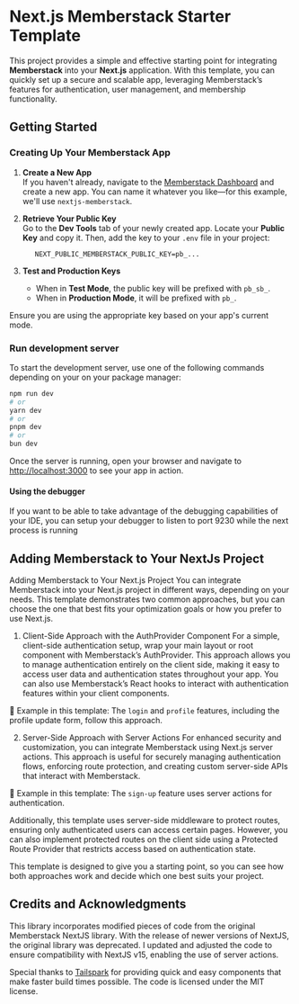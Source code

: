 # Next.js Memberstack Starter Template
This project provides a simple and effective starting point for integrating **Memberstack** into your **Next.js** application.
With this template, you can quickly set up a secure and scalable app, leveraging Memberstack’s features for authentication, user management, and membership functionality.

## Getting Started

### Creating Up Your Memberstack App
1. **Create a New App** <br />
   If you haven't already, navigate to the [Memberstack Dashboard](https://app.memberstack.com) and create a new app. You can name it whatever you like—for this example, we'll use `nextjs-memberstack`.

2. **Retrieve Your Public Key** <br />
   Go to the **Dev Tools** tab of your newly created app. Locate your **Public Key** and copy it. Then, add the key to your `.env` file in your project:
    ```dotenv
       NEXT_PUBLIC_MEMBERSTACK_PUBLIC_KEY=pb_...
    ```
3. **Test and Production Keys**
    - When in **Test Mode**, the public key will be prefixed with `pb_sb_`.
    - When in **Production Mode**, it will be prefixed with `pb_`.

Ensure you are using the appropriate key based on your app's current mode.

### Run development server

To start the development server, use one of the following commands depending on your on your package manager:

```bash
npm run dev
# or
yarn dev
# or
pnpm dev
# or
bun dev
```
Once the server is running, open your browser and navigate to [http://localhost:3000](http://localhost:3000) to see your app in action.

#### Using the debugger
If you want to be able to take advantage of the debugging capabilities of your IDE, you can setup your debugger to listen to port 9230 while the next process is running

## Adding Memberstack to Your NextJs Project
Adding Memberstack to Your Next.js Project
You can integrate Memberstack into your Next.js project in different ways, depending on your needs. This template demonstrates two common approaches, but you can choose the one that best fits your optimization goals or how you prefer to use Next.js.

1. Client-Side Approach with the AuthProvider Component
   For a simple, client-side authentication setup, wrap your main layout or root component with Memberstack’s AuthProvider. This approach allows you to manage authentication entirely on the client side, making it easy to access user data and authentication states throughout your app. You can also use Memberstack’s React hooks to interact with authentication features within your client components.

📌 Example in this template: The `login` and `profile` features, including the profile update form, follow this approach.

2. Server-Side Approach with Server Actions
   For enhanced security and customization, you can integrate Memberstack using Next.js server actions. This approach is useful for securely managing authentication flows, enforcing route protection, and creating custom server-side APIs that interact with Memberstack.

📌 Example in this template: The `sign-up` feature uses server actions for authentication.

Additionally, this template uses server-side middleware to protect routes, ensuring only authenticated users can access certain pages. However, you can also implement protected routes on the client side using a Protected Route Provider that restricts access based on authentication state.

This template is designed to give you a starting point, so you can see how both approaches work and decide which one best suits your project.

## Credits and Acknowledgments

This library incorporates modified pieces of code from the original Memberstack NextJS library. With the release of newer versions of NextJS, the original library was deprecated. I updated and adjusted the code to ensure compatibility with NextJS v15, enabling the use of server actions.

Special thanks to [Tailspark](https://tailspark.co/) for providing quick and easy components that make faster build times possible. The code is licensed under the MIT license.